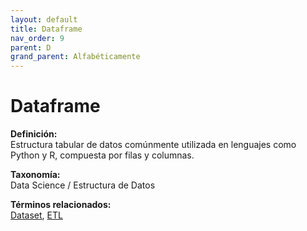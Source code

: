 ```yaml
---
layout: default
title: Dataframe
nav_order: 9
parent: D
grand_parent: Alfabéticamente
---
```


# Dataframe

**Definición:**  
Estructura tabular de datos comúnmente utilizada en lenguajes como Python y R, compuesta por filas y columnas.

**Taxonomía:**  
Data Science / Estructura de Datos

**Términos relacionados:**  
[Dataset](https://maleniski.github.io/diccionario-angl-tec-mx/docs/alfabeticamente/D/dataset.html), [ETL](https://maleniski.github.io/diccionario-angl-tec-mx/docs/alfabeticamente/E/etl.html)
